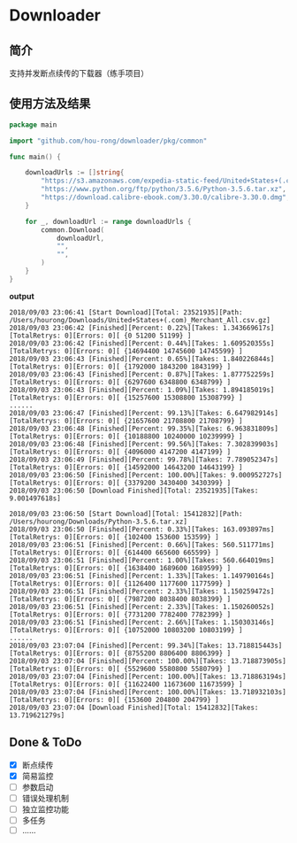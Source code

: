 # Downloader

## 简介

支持并发断点续传的下载器（练手项目）

## 使用方法及结果

```go
package main

import "github.com/hou-rong/downloader/pkg/common"

func main() {

	downloadUrls := []string{
		"https://s3.amazonaws.com/expedia-static-feed/United+States+(.com)_Merchant_All.csv.gz",
		"https://www.python.org/ftp/python/3.5.6/Python-3.5.6.tar.xz",
		"https://download.calibre-ebook.com/3.30.0/calibre-3.30.0.dmg",
	}

	for _, downloadUrl := range downloadUrls {
		common.Download(
			downloadUrl,
			"",
			"",
		)
	}
}
```
**output**
    
    2018/09/03 23:06:41 [Start Download][Total: 23521935][Path: /Users/hourong/Downloads/United+States+(.com)_Merchant_All.csv.gz]
    2018/09/03 23:06:42 [Finished][Percent: 0.22%][Takes: 1.343669617s][TotalRetrys: 0][Errors: 0][ {0 51200 51199} ]
    2018/09/03 23:06:42 [Finished][Percent: 0.44%][Takes: 1.609520355s][TotalRetrys: 0][Errors: 0][ {14694400 14745600 14745599} ]
    2018/09/03 23:06:43 [Finished][Percent: 0.65%][Takes: 1.840226844s][TotalRetrys: 0][Errors: 0][ {1792000 1843200 1843199} ]
    2018/09/03 23:06:43 [Finished][Percent: 0.87%][Takes: 1.877752259s][TotalRetrys: 0][Errors: 0][ {6297600 6348800 6348799} ]
    2018/09/03 23:06:43 [Finished][Percent: 1.09%][Takes: 1.894185019s][TotalRetrys: 0][Errors: 0][ {15257600 15308800 15308799} ]
    ......
    2018/09/03 23:06:47 [Finished][Percent: 99.13%][Takes: 6.647982914s][TotalRetrys: 0][Errors: 0][ {21657600 21708800 21708799} ]
    2018/09/03 23:06:48 [Finished][Percent: 99.35%][Takes: 6.963831809s][TotalRetrys: 0][Errors: 0][ {10188800 10240000 10239999} ]
    2018/09/03 23:06:48 [Finished][Percent: 99.56%][Takes: 7.302839903s][TotalRetrys: 0][Errors: 0][ {4096000 4147200 4147199} ]
    2018/09/03 23:06:49 [Finished][Percent: 99.78%][Takes: 7.789052347s][TotalRetrys: 0][Errors: 0][ {14592000 14643200 14643199} ]
    2018/09/03 23:06:50 [Finished][Percent: 100.00%][Takes: 9.000952727s][TotalRetrys: 0][Errors: 0][ {3379200 3430400 3430399} ]
    2018/09/03 23:06:50 [Download Finished][Total: 23521935][Takes: 9.001497618s]
    
    2018/09/03 23:06:50 [Start Download][Total: 15412832][Path: /Users/hourong/Downloads/Python-3.5.6.tar.xz]
    2018/09/03 23:06:50 [Finished][Percent: 0.33%][Takes: 163.093897ms][TotalRetrys: 0][Errors: 0][ {102400 153600 153599} ]
    2018/09/03 23:06:51 [Finished][Percent: 0.66%][Takes: 560.511771ms][TotalRetrys: 0][Errors: 0][ {614400 665600 665599} ]
    2018/09/03 23:06:51 [Finished][Percent: 1.00%][Takes: 560.664019ms][TotalRetrys: 0][Errors: 0][ {1638400 1689600 1689599} ]
    2018/09/03 23:06:51 [Finished][Percent: 1.33%][Takes: 1.149790164s][TotalRetrys: 0][Errors: 0][ {1126400 1177600 1177599} ]
    2018/09/03 23:06:51 [Finished][Percent: 2.33%][Takes: 1.150259472s][TotalRetrys: 0][Errors: 0][ {7987200 8038400 8038399} ]
    2018/09/03 23:06:51 [Finished][Percent: 2.33%][Takes: 1.150260052s][TotalRetrys: 0][Errors: 0][ {7731200 7782400 7782399} ]
    2018/09/03 23:06:51 [Finished][Percent: 2.66%][Takes: 1.150303146s][TotalRetrys: 0][Errors: 0][ {10752000 10803200 10803199} ]
    ......
    2018/09/03 23:07:04 [Finished][Percent: 99.34%][Takes: 13.718815443s][TotalRetrys: 0][Errors: 0][ {8755200 8806400 8806399} ]
    2018/09/03 23:07:04 [Finished][Percent: 100.00%][Takes: 13.718873905s][TotalRetrys: 0][Errors: 0][ {5529600 5580800 5580799} ]
    2018/09/03 23:07:04 [Finished][Percent: 100.00%][Takes: 13.718863194s][TotalRetrys: 0][Errors: 0][ {11622400 11673600 11673599} ]
    2018/09/03 23:07:04 [Finished][Percent: 100.00%][Takes: 13.718932103s][TotalRetrys: 0][Errors: 0][ {153600 204800 204799} ]
    2018/09/03 23:07:04 [Download Finished][Total: 15412832][Takes: 13.719621279s]
    
## Done & ToDo

- [x] 断点续传
- [x] 简易监控
- [ ] 参数启动
- [ ] 错误处理机制
- [ ] 独立监控功能
- [ ] 多任务
- [ ] ......